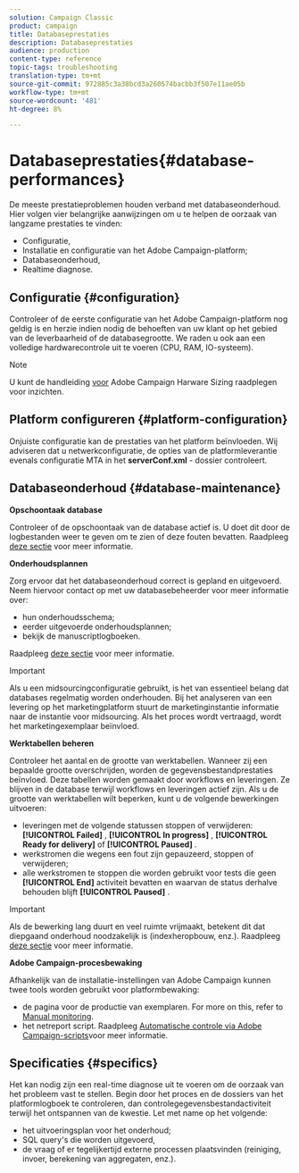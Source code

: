 ```yaml
---
solution: Campaign Classic
product: campaign
title: Databaseprestaties
description: Databaseprestaties
audience: production
content-type: reference
topic-tags: troubleshooting
translation-type: tm+mt
source-git-commit: 972885c3a38bcd3a260574bacbb3f507e11ae05b
workflow-type: tm+mt
source-wordcount: '481'
ht-degree: 8%

---
```



# Databaseprestaties{#database-performances}

De meeste prestatieproblemen houden verband met databaseonderhoud. Hier volgen vier belangrijke aanwijzingen om u te helpen de oorzaak van langzame prestaties te vinden:

* Configuratie,
* Installatie en configuratie van het Adobe Campaign-platform;
* Databaseonderhoud,
* Realtime diagnose.

## Configuratie {#configuration}

Controleer of de eerste configuratie van het Adobe Campaign-platform nog geldig is en herzie indien nodig de behoeften van uw klant op het gebied van de leverbaarheid of de databasegrootte. We raden u ook aan een volledige hardwarecontrole uit te voeren (CPU, RAM, IO-systeem).

>[!NOTE]
>
>U kunt de handleiding [voor](https://helpx.adobe.com/nl/campaign/kb/hardware-sizing-guide.html) Adobe Campaign Harware Sizing raadplegen voor inzichten.

## Platform configureren {#platform-configuration}

Onjuiste configuratie kan de prestaties van het platform beïnvloeden. Wij adviseren dat u netwerkconfiguratie, de opties van de platformleverantie evenals configuratie MTA in het **serverConf.xml** - dossier controleert.

## Databaseonderhoud {#database-maintenance}

**Opschoontaak database**

Controleer of de opschoontaak van de database actief is. U doet dit door de logbestanden weer te geven om te zien of deze fouten bevatten. Raadpleeg [deze sectie](../../production/using/database-cleanup-workflow.md) voor meer informatie.

**Onderhoudsplannen**

Zorg ervoor dat het databaseonderhoud correct is gepland en uitgevoerd. Neem hiervoor contact op met uw databasebeheerder voor meer informatie over:

* hun onderhoudsschema;
* eerder uitgevoerde onderhoudsplannen;
* bekijk de manuscriptlogboeken.

Raadpleeg [deze sectie](../../production/using/recommendations.md) voor meer informatie.

>[!IMPORTANT]
>
>Als u een midsourcingconfiguratie gebruikt, is het van essentieel belang dat databases regelmatig worden onderhouden. Bij het analyseren van een levering op het marketingplatform stuurt de marketinginstantie informatie naar de instantie voor midsourcing. Als het proces wordt vertraagd, wordt het marketingexemplaar beïnvloed.

**Werktabellen beheren**

Controleer het aantal en de grootte van werktabellen. Wanneer zij een bepaalde grootte overschrijden, worden de gegevensbestandprestaties beïnvloed. Deze tabellen worden gemaakt door workflows en leveringen. Ze blijven in de database terwijl workflows en leveringen actief zijn. Als u de grootte van werktabellen wilt beperken, kunt u de volgende bewerkingen uitvoeren:

* leveringen met de volgende statussen stoppen of verwijderen: **[!UICONTROL Failed]** , **[!UICONTROL In progress]** , **[!UICONTROL Ready for delivery]** of **[!UICONTROL Paused]** .
* werkstromen die wegens een fout zijn gepauzeerd, stoppen of verwijderen;
* alle werkstromen te stoppen die worden gebruikt voor tests die geen **[!UICONTROL End]** activiteit bevatten en waarvan de status derhalve behouden blijft **[!UICONTROL Paused]** .

>[!IMPORTANT]
>
>Als de bewerking lang duurt en veel ruimte vrijmaakt, betekent dit dat diepgaand onderhoud noodzakelijk is (indexheropbouw, enz.). Raadpleeg [deze sectie](../../production/using/recommendations.md) voor meer informatie.

**Adobe Campaign-procesbewaking**

Afhankelijk van de installatie-instellingen van Adobe Campaign kunnen twee tools worden gebruikt voor platformbewaking:

* de pagina voor de productie van exemplaren. For more on this, refer to [Manual monitoring](../../production/using/monitoring-processes.md#manual-monitoring).
* het netreport script. Raadpleeg [Automatische controle via Adobe Campaign-scripts](../../production/using/monitoring-processes.md#automatic-monitoring-via-adobe-campaign-scripts)voor meer informatie.

## Specificaties {#specifics}

Het kan nodig zijn een real-time diagnose uit te voeren om de oorzaak van het probleem vast te stellen. Begin door het proces en de dossiers van het platformlogboek te controleren, dan controlegegevensbestandactiviteit terwijl het ontspannen van de kwestie. Let met name op het volgende:

* het uitvoeringsplan voor het onderhoud;
* SQL query&#39;s die worden uitgevoerd,
* de vraag of er tegelijkertijd externe processen plaatsvinden (reiniging, invoer, berekening van aggregaten, enz.).

